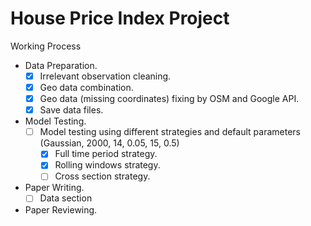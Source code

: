 # House Price Index Project

Working Process
- Data Preparation.
  - [x] Irrelevant observation cleaning.
  - [x] Geo data combination.
  - [x] Geo data (missing coordinates) fixing by OSM and Google API.
  - [x] Save data files.
- Model Testing.
  - [ ] Model testing using different strategies and default parameters (Gaussian, 2000, 14, 0.05, 15, 0.5)
    - [x] Full time period strategy.
    - [X] Rolling windows strategy.
    - [ ] Cross section strategy.
- Paper Writing.
  - [ ] Data section
- Paper Reviewing.
